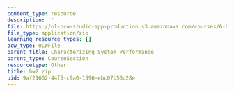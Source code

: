 ```yaml
---
content_type: resource
description: ''
file: https://ol-ocw-studio-app-production.s3.amazonaws.com/courses/6-01sc-introduction-to-electrical-engineering-and-computer-science-i-spring-2011/9af2166244f5c9a01596ebc07b56d28e_hw2.zip
file_type: application/zip
learning_resource_types: []
ocw_type: OCWFile
parent_title: Characterizing System Performance
parent_type: CourseSection
resourcetype: Other
title: hw2.zip
uid: 9af21662-44f5-c9a0-1596-ebc07b56d28e
---
```

